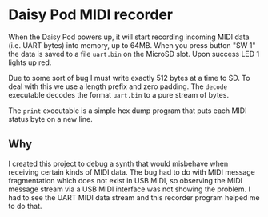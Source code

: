 # Daisy Pod MIDI recorder

When the Daisy Pod powers up, it will start recording incoming MIDI
data (i.e. UART bytes) into memory, up to 64MB. When you press button
"SW 1" the data is saved to a file `uart.bin` on the MicroSD slot. Upon success LED 1 lights up red.

Due to some sort of bug I must write exactly 512 bytes at a time to
SD. To deal with this we use a length prefix and zero padding. The
`decode` executable decodes the format `uart.bin` to a pure stream of
bytes.

The `print` executable is a simple hex dump program that puts each
MIDI status byte on a new line.

## Why

I created this project to debug a synth that would misbehave when receiving certain kinds of MIDI data. The bug had to do with MIDI message fragmentation which does not exist in USB MIDI, so observing the MIDI message stream via a USB MIDI interface was not showing the problem. I had to see the UART MIDI data stream and this recorder program helped me to do that.
